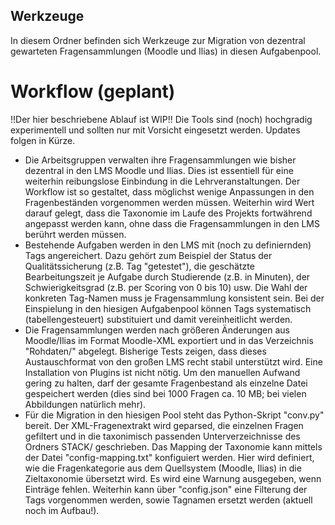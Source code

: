 
## Werkzeuge

In diesem Ordner befinden sich Werkzeuge zur Migration von dezentral gewarteten Fragensammlungen (Moodle und Ilias) in diesen Aufgabenpool.

# Workflow (geplant)

!!Der hier beschriebene Ablauf ist WIP!! Die Tools sind (noch) hochgradig experimentell und sollten nur mit Vorsicht eingesetzt werden. Updates folgen in Kürze.

- Die Arbeitsgruppen verwalten ihre Fragensammlungen wie bisher dezentral in den LMS Moodle und Ilias. Dies ist essentiell für eine weiterhin reibungslose Einbindung in die Lehrveranstaltungen. Der Workflow ist so gestaltet, dass möglichst wenige Anpassungen in den Fragenbeständen vorgenommen werden müssen. Weiterhin wird Wert darauf gelegt, dass die Taxonomie im Laufe des Projekts fortwährend angepasst werden kann, ohne dass die Fragensammlungen in den LMS berührt werden müssen.
- Bestehende Aufgaben werden in den LMS mit (noch zu definiernden) Tags angereichert. Dazu gehört zum Beispiel der Status der Qualitätssicherung (z.B. Tag "getestet"), die geschätzte Bearbeitungszeit je Aufgabe durch Studierende (z.B. in Minuten), der Schwierigkeitsgrad (z.B. per Scoring von 0 bis 10) usw. Die Wahl der konkreten Tag-Namen muss je Fragensammlung konsistent sein. Bei der Einspielung in den hiesigen Aufgabenpool können Tags systematisch (tabellengesteuert) substituiert und damit vereinheitlicht werden.
- Die Fragensammlungen werden nach größeren Änderungen aus Moodle/Ilias im Format Moodle-XML exportiert und in das Verzeichnis "Rohdaten/" abgelegt. Bisherige Tests zeigen, dass dieses Austauschformat von den großen LMS recht stabil unterstützt wird. Eine Installation von Plugins ist nicht nötig. Um den manuellen Aufwand gering zu halten, darf der gesamte Fragenbestand als einzelne Datei gespeichert werden (dies sind bei 1000 Fragen ca. 10 MB; bei vielen Abbildungen natürlich mehr).
- Für die Migration in den hiesigen Pool steht das Python-Skript "conv.py" bereit. Der XML-Fragenextrakt wird geparsed, die einzelnen Fragen gefiltert und in die taxonimisch passenden Unterverzeichnisse des Ordners STACK/ geschrieben. Das Mapping der Taxonomie kann mittels der Datei "config-mapping.txt" konfiguiert werden. Hier wird definiert, wie die Fragenkategorie aus dem Quellsystem (Moodle, Ilias) in die Zieltaxonomie übersetzt wird. Es wird eine Warnung ausgegeben, wenn Einträge fehlen. Weiterhin kann über "config.json" eine Filterung der Tags vorgenommen werden, sowie Tagnamen ersetzt werden (aktuell noch im Aufbau!).
